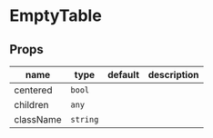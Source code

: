 # EmptyTable

## Props

|name|type|default|description|
|----|----|-------|-----------|
|centered|`bool`|||
|children|`any`|||
|className|`string`|||


